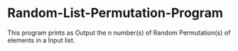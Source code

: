 # Random-List-Permutation-Program
This program prints as Output the n number(s) of Random Permutation(s) of elements in a Input list.

